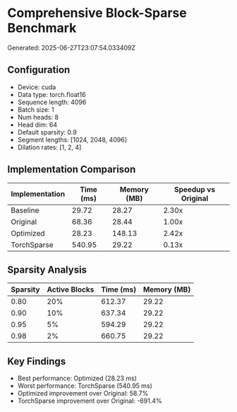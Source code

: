 # Comprehensive Block-Sparse Benchmark

Generated: 2025-06-27T23:07:54.033409Z

## Configuration

- Device: cuda
- Data type: torch.float16
- Sequence length: 4096
- Batch size: 1
- Num heads: 8
- Head dim: 64
- Default sparsity: 0.9
- Segment lengths: [1024, 2048, 4096]
- Dilation rates: [1, 2, 4]

## Implementation Comparison

| Implementation | Time (ms) | Memory (MB) | Speedup vs Original |
|----------------|-----------|-------------|--------------------|
| Baseline | 29.72 | 28.27 | 2.30x |
| Original | 68.36 | 28.44 | 1.00x |
| Optimized | 28.23 | 148.13 | 2.42x |
| TorchSparse | 540.95 | 29.22 | 0.13x |

## Sparsity Analysis

| Sparsity | Active Blocks | Time (ms) | Memory (MB) |
|----------|---------------|-----------|-------------|
| 0.80 | 20% | 612.37 | 29.22 |
| 0.90 | 10% | 637.34 | 29.22 |
| 0.95 | 5% | 594.29 | 29.22 |
| 0.98 | 2% | 660.75 | 29.22 |

## Key Findings

- Best performance: Optimized (28.23 ms)
- Worst performance: TorchSparse (540.95 ms)
- Optimized improvement over Original: 58.7%
- TorchSparse improvement over Original: -691.4%
